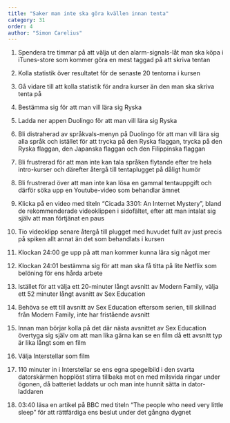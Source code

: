 ```yaml
---
title: "Saker man inte ska göra kvällen innan tenta"
category: 31
order: 4
author: "Simon Carelius"
---
```


1. Spendera tre timmar på att välja ut den alarm-signals-låt man ska köpa i iTunes-store som kommer göra en mest taggad på att skriva tentan

2. Kolla statistik över resultatet för de senaste 20 tentorna i kursen

3. Gå vidare till att kolla statistik för andra kurser än den man ska skriva tenta på

4. Bestämma sig för att man vill lära sig Ryska

5. Ladda ner appen Duolingo för att man vill lära sig Ryska

6. Bli distraherad av språkvals-menyn på Duolingo för att man vill lära sig alla språk och istället för att trycka på den Ryska flaggan, trycka på den Ryska flaggan, den Japanska flaggan och den Filippinska flaggan

7. Bli frustrerad för att man inte kan tala språken flytande efter tre hela intro-kurser och därefter återgå till tentaplugget på dåligt humör

8. Bli frustrerad över att man inte kan lösa en gammal tentauppgift och därför söka upp en Youtube-video som behandlar ämnet

9. Klicka på en video med titeln “Cicada 3301: An Internet Mystery”, bland de rekommenderade videoklippen i sidofältet, efter att man intalat sig själv att man förtjänat en paus

10. Tio videoklipp senare återgå till plugget med huvudet fullt av just precis på spiken allt annat än det som behandlats i kursen

11. Klockan 24:00 ge upp på att man kommer kunna lära sig något mer

12. Klockan 24:01 bestämma sig för att man ska få titta på lite Netflix som belöning för ens hårda arbete

13. Istället för att välja ett 20-minuter långt avsnitt av Modern Family, välja ett 52 minuter långt avsnitt av Sex Education

14. Behöva se ett till avsnitt av Sex Education eftersom serien, till skillnad från Modern Family, inte har fristående avsnitt

15. Innan man börjar kolla på det där nästa avsnittet av Sex Education övertyga sig själv om att man lika gärna kan se en film då ett avsnitt typ är lika långt som en film

16. Välja Interstellar som film

17. 110 minuter in i Interstellar se ens egna spegelbild i den svarta datorskärmen hopplöst stirra tillbaka mot en med milsvida ringar under ögonen, då batteriet laddats ur och man inte hunnit sätta in dator-laddaren

18. 03:40 läsa en artikel på BBC med titeln “The people who need very little sleep” för att rättfärdiga ens beslut under det gångna dygnet 

